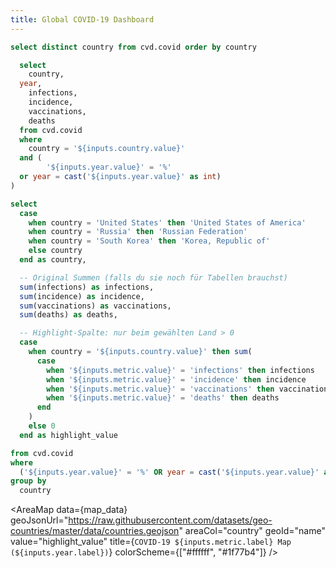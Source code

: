```yaml
---
title: Global COVID-19 Dashboard
---
```


```sql countries
select distinct country from cvd.covid order by country
```


<Dropdown name=year>
  <DropdownOption value=% valueLabel="All Years"/>
  <DropdownOption value=2020 />
  <DropdownOption value=2021 />
  <DropdownOption value=2022 />
  <DropdownOption value=2023 />
  <DropdownOption value=2024 />
  <DropdownOption value=2025 />
</Dropdown>

<Dropdown data={countries} name=country value=country /> 
<Dropdown name=metric>
  <DropdownOption value="infections" valueLabel="Infections"/> 
  <DropdownOption value="incidence" valueLabel="Incidence"/>
  <DropdownOption value="vaccinations" valueLabel="Vaccinations"/>
  <DropdownOption value="deaths" valueLabel="Deaths"/> 
</Dropdown>

```sql covid_metrics
  select
    country,
  year,
    infections,
    incidence,
    vaccinations,
    deaths
  from cvd.covid
  where
    country = '${inputs.country.value}'
  and (
        '${inputs.year.value}' = '%'
  or year = cast('${inputs.year.value}' as int)
)
```

<BarChart 
  data={covid_metrics} 
  title="COVID-19 {inputs.metric.label} in {inputs.country.value} {inputs.year.label}" 
  x=year 
  y={inputs.metric.value} />


```sql map_data
select
  case
    when country = 'United States' then 'United States of America'
    when country = 'Russia' then 'Russian Federation'
    when country = 'South Korea' then 'Korea, Republic of'
    else country
  end as country,

  -- Original Summen (falls du sie noch für Tabellen brauchst)
  sum(infections) as infections,
  sum(incidence) as incidence,
  sum(vaccinations) as vaccinations,
  sum(deaths) as deaths,

  -- Highlight-Spalte: nur beim gewählten Land > 0
  case 
    when country = '${inputs.country.value}' then sum(
      case 
        when '${inputs.metric.value}' = 'infections' then infections
        when '${inputs.metric.value}' = 'incidence' then incidence
        when '${inputs.metric.value}' = 'vaccinations' then vaccinations
        when '${inputs.metric.value}' = 'deaths' then deaths
      end
    )
    else 0
  end as highlight_value

from cvd.covid
where
  ('${inputs.year.value}' = '%' OR year = cast('${inputs.year.value}' as int))
group by
  country


```

<AreaMap
  data={map_data}
  geoJsonUrl="https://raw.githubusercontent.com/datasets/geo-countries/master/data/countries.geojson"
  areaCol="country"
  geoId="name"
  value="highlight_value"
  title={`COVID-19 ${inputs.metric.label} Map (${inputs.year.label})`}
  colorScheme={["#ffffff", "#1f77b4"]}
/>



